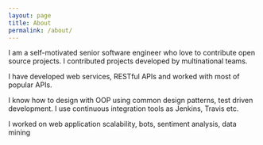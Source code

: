 ```yaml
---
layout: page
title: About
permalink: /about/
---
```


I am a self-motivated senior software engineer who love to contribute open source projects. I contributed projects developed by multinational teams.

I have developed web services, RESTful APIs and worked with most of popular APIs.

I know how to design with OOP using common design patterns, test driven development. I use continuous integration tools as Jenkins, Travis etc.

I worked on web application scalability, bots, sentiment analysis, data mining
